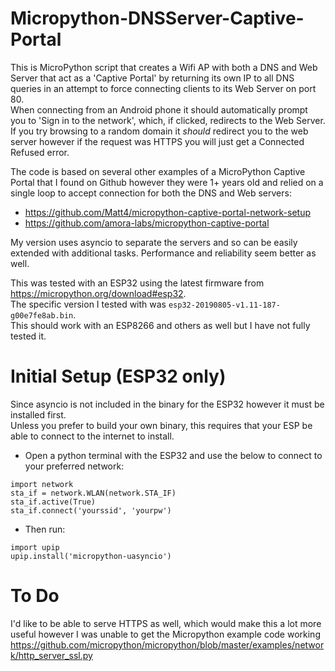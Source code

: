 # Micropython-DNSServer-Captive-Portal

This is MicroPython script that creates a Wifi AP with both a DNS and Web Server 
that act as a 'Captive Portal' by returning its own IP to all DNS queries in
an attempt to force connecting clients to its Web Server on port 80.  
When connecting from an Android phone it should automatically prompt you to
 'Sign in to the network', which, if clicked, redirects to the Web Server.  If you try
 browsing to a random domain it *should* redirect you to the web server however
 if the request was HTTPS you will just get a Connected Refused error. 

The code is based on several other examples of a MicroPython Captive Portal that I found
on Github however they were 1+ years old and relied on a single loop to accept connection
for both the DNS and Web servers:

- https://github.com/Matt4/micropython-captive-portal-network-setup
- https://github.com/amora-labs/micropython-captive-portal

My version uses asyncio to separate the servers and so can be easily extended with
additional tasks.  Performance and reliability seem better as well.


This was tested with an ESP32 using the latest firmware from https://micropython.org/download#esp32.  
The specific version I tested with was `esp32-20190805-v1.11-187-g00e7fe8ab.bin`.  
This should work with an ESP8266 and others as well but I have not fully tested it.

# Initial Setup (ESP32 only)
Since asyncio is not included in the binary for the ESP32 however it must be installed first.  
Unless you prefer to build your own binary, this requires that your ESP be able to connect 
to the internet to install.
-  Open a python terminal with the ESP32 and use the below to connect to your preferred network:
 ```
import network
sta_if = network.WLAN(network.STA_IF)
sta_if.active(True)
sta_if.connect('yourssid', 'yourpw')
```
- Then run:
```
import upip
upip.install('micropython-uasyncio')
```

# To Do
I'd like to be able to serve HTTPS as well, which would make this a lot more useful however 
I was unable to get the Micropython example code working https://github.com/micropython/micropython/blob/master/examples/network/http_server_ssl.py